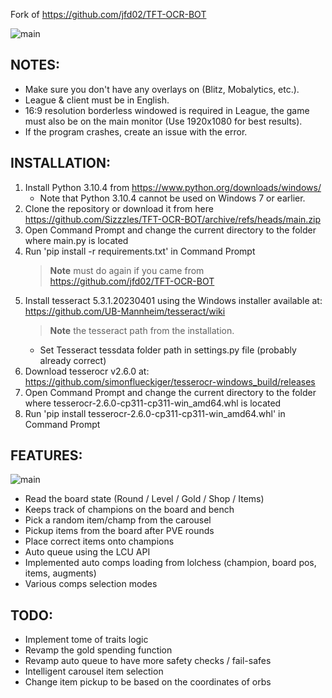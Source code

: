 Fork of https://github.com/jfd02/TFT-OCR-BOT

![main](https://i.imgur.com/roX0N3C.png)

## NOTES:
- Make sure you don't have any overlays on (Blitz, Mobalytics, etc.).
- League & client must be in English.
- 16:9 resolution borderless windowed is required in League, the game must also be on the main monitor (Use 1920x1080 for best results).
- If the program crashes, create an issue with the error.

## INSTALLATION:
1. Install Python 3.10.4 from https://www.python.org/downloads/windows/
   - Note that Python 3.10.4 cannot be used on Windows 7 or earlier.
2. Clone the repository or download it from here https://github.com/Sizzzles/TFT-OCR-BOT/archive/refs/heads/main.zip
3. Open Command Prompt and change the current directory to the folder where main.py is located 
4. Run 'pip install -r requirements.txt' in Command Prompt
    > __Note__ must do again if you came from https://github.com/jfd02/TFT-OCR-BOT
5. Install tesseract 5.3.1.20230401 using the Windows installer available at: https://github.com/UB-Mannheim/tesseract/wiki
   > __Note__ the tesseract path from the installation.
   - Set Tesseract tessdata folder path in settings.py file (probably already correct)
6. Download tesserocr v2.6.0 at: https://github.com/simonflueckiger/tesserocr-windows_build/releases
7. Open Command Prompt and change the current directory to the folder where tesserocr-2.6.0-cp311-cp311-win_amd64.whl is located
8. Run 'pip install tesserocr-2.6.0-cp311-cp311-win_amd64.whl' in Command Prompt

## FEATURES:
![main](https://i.imgur.com/1bXOmag.png)
- Read the board state (Round / Level / Gold / Shop / Items)
- Keeps track of champions on the board and bench
- Pick a random item/champ from the carousel
- Pickup items from the board after PVE rounds
- Place correct items onto champions
- Auto queue using the LCU API
- Implemented auto comps loading from lolchess (champion, board pos, items, augments)
- Various comps selection modes

## TODO:
- Implement tome of traits logic
- Revamp the gold spending function
- Revamp auto queue to have more safety checks / fail-safes
- Intelligent carousel item selection
- Change item pickup to be based on the coordinates of orbs
